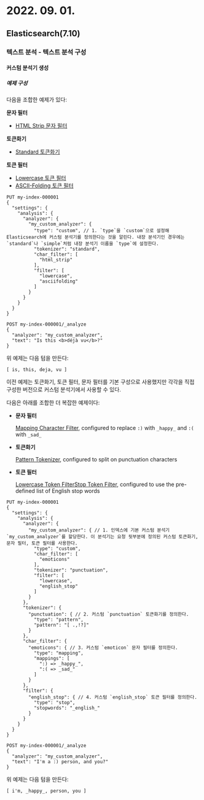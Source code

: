 # 2022. 09. 01.

## Elasticsearch(7.10)

### 텍스트 분석 - 텍스트 분석 구성

#### 커스텀 분석기 생성

##### 예제 구성

다음을 조합한 예제가 있다:

**문자 필터**

- [HTML Strip 문자 필터](https://www.elastic.co/guide/en/elasticsearch/reference/7.10/analysis-htmlstrip-charfilter.html)

**토큰화기**

- [Standard 토큰화기](https://www.elastic.co/guide/en/elasticsearch/reference/7.10/analysis-standard-tokenizer.html)

**토큰 필터**

- [Lowercase 토큰 필터](https://www.elastic.co/guide/en/elasticsearch/reference/7.10/analysis-lowercase-tokenfilter.html)
- [ASCII-Folding 토큰 필터](https://www.elastic.co/guide/en/elasticsearch/reference/7.10/analysis-asciifolding-tokenfilter.html)

```http
PUT my-index-000001
{
  "settings": {
    "analysis": {
      "analyzer": {
        "my_custom_analyzer": {
          "type": "custom", // 1. `type`을 `custom`으로 설정해 Elasticsearch에 커스텀 분석기를 정의한다는 것을 알린다. 내장 분석기인 경우에는 `standard`나 `simple`처럼 내장 분석기 이름을 `type`에 설정한다.
          "tokenizer": "standard",
          "char_filter": [
            "html_strip"
          ],
          "filter": [
            "lowercase",
            "asciifolding"
          ]
        }
      }
    }
  }
}

POST my-index-000001/_analyze
{
  "analyzer": "my_custom_analyzer",
  "text": "Is this <b>déjà vu</b>?"
}
```

위 예제는 다음 텀을 만든다:

```
[ is, this, deja, vu ]
```

이전 예제는 토큰화기, 토큰 필터, 문자 필터를 기본 구성으로 사용했지만 각각을 직접 구성한 버전으로 커스텀 분석기에서 사용할 수 있다.

다음은 아래를 조합한 더 복잡한 예제이다:

- **문자 필터**

  [Mapping Character Filter](https://www.elastic.co/guide/en/elasticsearch/reference/7.10/analysis-mapping-charfilter.html), configured to replace `:)` with `_happy_` and `:(` with `_sad_`

- **토큰화기**

  [Pattern Tokenizer](https://www.elastic.co/guide/en/elasticsearch/reference/7.10/analysis-pattern-tokenizer.html), configured to split on punctuation characters

- **토큰 필터**

  [Lowercase Token Filter](https://www.elastic.co/guide/en/elasticsearch/reference/7.10/analysis-lowercase-tokenfilter.html)[Stop Token Filter](https://www.elastic.co/guide/en/elasticsearch/reference/7.10/analysis-stop-tokenfilter.html), configured to use the pre-defined list of English stop words

```http
PUT my-index-000001
{
  "settings": {
    "analysis": {
      "analyzer": {
        "my_custom_analyzer": { // 1. 인덱스에 기본 커스텀 분석기 `my_custom_analyzer`를 할당한다. 이 분석기는 요청 뒷부분에 정의된 커스텀 토큰화기, 문자 필터, 토큰 필터를 사용한다.
          "type": "custom",
          "char_filter": [
            "emoticons"
          ],
          "tokenizer": "punctuation",
          "filter": [
            "lowercase",
            "english_stop"
          ]
        }
      },
      "tokenizer": {
        "punctuation": { // 2. 커스텀 `punctuation` 토큰화기를 정의한다.
          "type": "pattern",
          "pattern": "[ .,!?]"
        }
      },
      "char_filter": {
        "emoticons": { // 3. 커스텀 `emoticon` 문자 필터를 정의한다.
          "type": "mapping",
          "mappings": [
            ":) => _happy_",
            ":( => _sad_"
          ]
        }
      },
      "filter": {
        "english_stop": { // 4. 커스텀 `english_stop` 토큰 필터를 정의한다.
          "type": "stop",
          "stopwords": "_english_"
        }
      }
    }
  }
}

POST my-index-000001/_analyze
{
  "analyzer": "my_custom_analyzer",
  "text": "I'm a :) person, and you?"
}
```

위 예제는 다음 텀을 만든다:

```
[ i'm, _happy_, person, you ]
```


